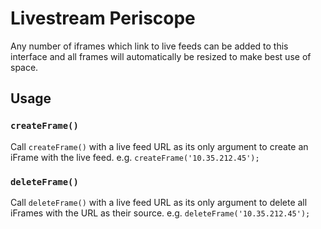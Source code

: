 # Livestream Periscope

Any number of iframes which link to live feeds can be added to this interface and all frames will automatically be resized to make best use of space.

## Usage

### `createFrame()`

Call `createFrame()` with a live feed URL as its only argument to create an iFrame with the live feed.
e.g. `createFrame('10.35.212.45');`

### `deleteFrame()`

Call `deleteFrame()` with a live feed URL as its only argument to delete all iFrames with the URL as their source.
e.g. `deleteFrame('10.35.212.45');`
